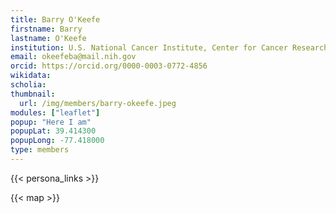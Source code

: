 ```yaml
---
title: Barry O'Keefe
firstname: Barry
lastname: O'Keefe
institution: U.S. National Cancer Institute, Center for Cancer Research, Molecular Targets Program
email: okeefeba@mail.nih.gov
orcid: https://orcid.org/0000-0003-0772-4856
wikidata:
scholia:
thumbnail:
  url: /img/members/barry-okeefe.jpeg
modules: ["leaflet"]
popup: "Here I am"
popupLat: 39.414300
popupLong: -77.418000
type: members
---
```


{{< persona_links >}}

{{< map >}}
